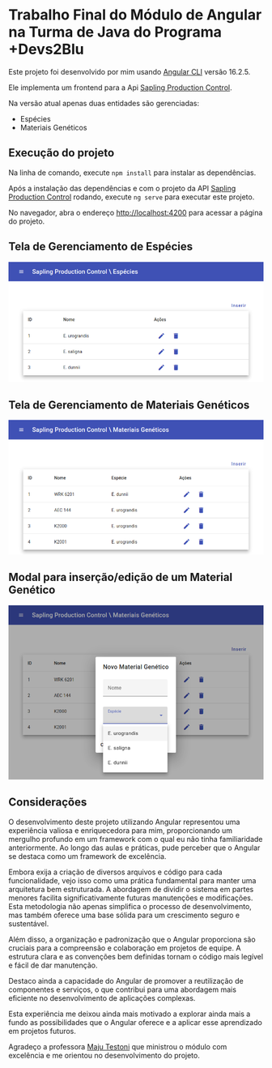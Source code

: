 # Trabalho Final do Módulo de Angular na Turma de Java do Programa +Devs2Blu

Este projeto foi desenvolvido por mim usando [Angular CLI](https://github.com/angular/angular-cli) versão 16.2.5.

Ele implementa um frontend para a Api [Sapling Production Control](https://github.com/regis-amaral/Sapling-Production-Control).

Na versão atual apenas duas entidades são gerenciadas:
- Espécies
- Materiais Genéticos

## Execução do projeto

Na linha de comando, execute `npm install` para instalar as dependências. 

Após a instalação das dependências e com o projeto da API [Sapling Production Control](https://github.com/regis-amaral/Sapling-Production-Control) rodando, execute `ng serve` para executar este projeto. 

No navegador, abra o endereço [http://localhost:4200](http://localhost:4200) para acessar a página do projeto.

## Tela de Gerenciamento de Espécies

![Tela de Gerenciamento de Espécies](image.png)

## Tela de Gerenciamento de Materiais Genéticos

![Tela de Gerenciamento de Materiais Genéticos](image-1.png)

## Modal para inserção/edição de um Material Genético

![Modal para inserção/edição de um Material Genético](image-2.png)

## Considerações 

O desenvolvimento deste projeto utilizando Angular representou uma experiência valiosa e enriquecedora para mim, proporcionando um mergulho profundo em um framework com o qual eu não tinha familiaridade anteriormente. Ao longo das aulas e práticas, pude perceber que o Angular se destaca como um framework de excelência.

Embora exija a criação de diversos arquivos e código para cada funcionalidade, vejo isso como uma prática fundamental para manter uma arquitetura bem estruturada. A abordagem de dividir o sistema em partes menores facilita significativamente futuras manutenções e modificações. Esta metodologia não apenas simplifica o processo de desenvolvimento, mas também oferece uma base sólida para um crescimento seguro e sustentável.

Além disso, a organização e padronização que o Angular proporciona são cruciais para a compreensão e colaboração em projetos de equipe. A estrutura clara e as convenções bem definidas tornam o código mais legível e fácil de dar manutenção.

Destaco ainda a capacidade do Angular de promover a reutilização de componentes e serviços, o que contribui para uma abordagem mais eficiente no desenvolvimento de aplicações complexas.

Esta experiência me deixou ainda mais motivado a explorar ainda mais a fundo as possibilidades que o Angular oferece e a aplicar esse aprendizado em projetos futuros.

Agradeço a professora [Maju Testoni](https://github.com/majutestoni) que ministrou o módulo com excelência e me orientou no desenvolvimento do projeto.
